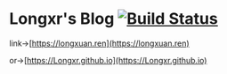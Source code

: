 # Longxr's Blog [![Build Status](https://github.com/Longxr/Longxr.github.io/actions/workflows/pages.yml/badge.svg?branch=blog)](https://github.com/Longxr/Longxr.github.io/actions/workflows/pages.yml)

link->[https://longxuan.ren](https://longxuan.ren)

or->[https://Longxr.github.io](https://Longxr.github.io)
